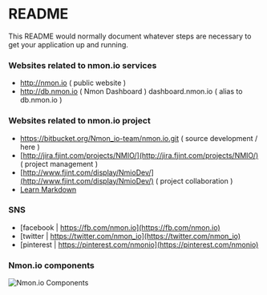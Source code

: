 # README #

This README would normally document whatever steps are necessary to get your application up and running.


### Websites related to nmon.io services ###
* http://nmon.io ( public website )
* http://db.nmon.io ( Nmon Dashboard )
         dashboard.nmon.io ( alias to db.nmon.io )

### Websites related to nmon.io project ###
* https://bitbucket.org/Nmon_io-team/nmon.io.git ( source development / here )
* [http://jira.fjint.com/projects/NMIO/](http://jira.fjint.com/projects/NMIO/) ( project management )
* [http://www.fjint.com/display/NmioDev/](http://www.fjint.com/display/NmioDev/) ( project collaboration )
* [Learn Markdown](https://bitbucket.org/tutorials/markdowndemo)

### SNS ###
*  [facebook | https://fb.com/nmon.io](https://fb.com/nmon.io)
*   [twitter | https://twitter.com/nmon_io](https://twitter.com/nmon_io)
* [pinterest | https://pinterest.com/nmonio](https://pinterest.com/nmonio)

### Nmon.io components ###
![Nmon.io Components](http://www.fjplant.com/nmon.io/images/nmon-io-components.png "Nmon.io Components")
